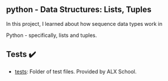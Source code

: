 
## python - Data Structures: Lists, Tuples


In this project, I learned about how sequence data types work in

Python - specifically, lists and tuples.


## Tests :heavy_check_mark:


* [tests](./tests): Folder of test files. Provided by ALX School.

